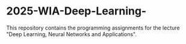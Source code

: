 # 2025-WIA-Deep-Learning-
This repository contains the programming assignments for the lecture "Deep Learning, Neural Networks and Applications".
